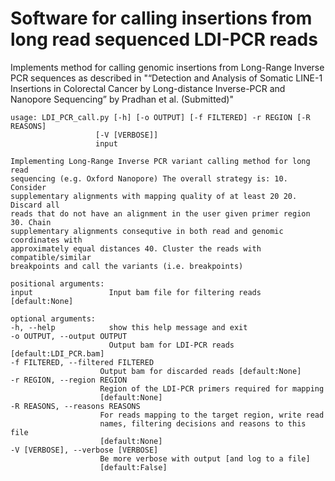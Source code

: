 # Software for calling insertions from long read sequenced LDI-PCR reads

Implements method for calling genomic insertions from Long-Range Inverse PCR sequences as described in "“Detection and Analysis of Somatic LINE-1 Insertions in Colorectal Cancer by Long-distance Inverse-PCR and Nanopore Sequencing” by Pradhan et al. (Submitted)"


	usage: LDI_PCR_call.py [-h] [-o OUTPUT] [-f FILTERED] -r REGION [-R REASONS]
                       [-V [VERBOSE]]
                       input

	Implementing Long-Range Inverse PCR variant calling method for long read
	sequencing (e.g. Oxford Nanopore) The overall strategy is: 10. Consider
	supplementary alignments with mapping quality of at least 20 20. Discard all
	reads that do not have an alignment in the user given primer region 30. Chain
	supplementary alignments consequtive in both read and genomic coordinates with
	approximately equal distances 40. Cluster the reads with compatible/similar
	breakpoints and call the variants (i.e. breakpoints)

	positional arguments:
	input                 Input bam file for filtering reads [default:None]

	optional arguments:
	-h, --help            show this help message and exit
	-o OUTPUT, --output OUTPUT
                          Output bam for LDI-PCR reads [default:LDI_PCR.bam]
	-f FILTERED, --filtered FILTERED
                        Output bam for discarded reads [default:None]
	-r REGION, --region REGION
                        Region of the LDI-PCR primers required for mapping
                        [default:None]
	-R REASONS, --reasons REASONS
                        For reads mapping to the target region, write read
                        names, filtering decisions and reasons to this file
                        [default:None]
	-V [VERBOSE], --verbose [VERBOSE]
                        Be more verbose with output [and log to a file]
                        [default:False]
